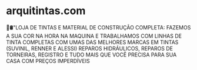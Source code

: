 # arquitintas.com
🎨🛢"LOJA DE TINTAS E MATERIAL DE CONSTRUÇÃO COMPLETA: FAZEMOS A SUA COR NA HORA NA MAQUINA E TRABALHAMOS COM LINHAS DE TINTA COMPLETAS COM UMAS DAS MELHORES MARCAS EM TINTAS (SUVINIL, RENNER E ALESSI) REPAROS HIDRÁULICOS, REPAROS DE TORNEIRAS, REGISTRO E TUDO MAIS QUE VOCÊ PRECISA PARA SUA CASA COM PREÇOS IMPERDÍVEIS
